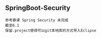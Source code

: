 ## SpringBoot-Security

    参考慕课 Spring Security 未完成
    截至6.1
    保留.project使得可以git本地库的方式导入Eclipse
